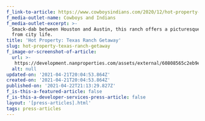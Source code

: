 ```yaml
---
f_link-to-article: https://www.cowboysindians.com/2020/12/hot-property-texas-ranch-getaway/
f_media-outlet-name: Cowboys and Indians
f_media-outlet-excerpt: >-
  Smack-dab between Houston and Austin, this ranch offers a picturesque retreat
  from city life.
title: 'Hot Property: Texas Ranch Getaway'
slug: hot-property-texas-ranch-getaway
f_image-or-screenshot-of-article:
  url: >-
   https://development.nanproperties.com/assets/external/60808565c2eb9eb57c6a9dfa_screen_shot_2021-04-21_at_8.58.47_AM.png
  alt: null
updated-on: '2021-04-21T20:04:53.864Z'
created-on: '2021-04-21T20:04:53.864Z'
published-on: '2021-04-22T21:13:29.827Z'
f_is-this-a-featured-article: false
f_is-this-a-developer-services-press-article: false
layout: '[press-articles].html'
tags: press-articles
---
```



